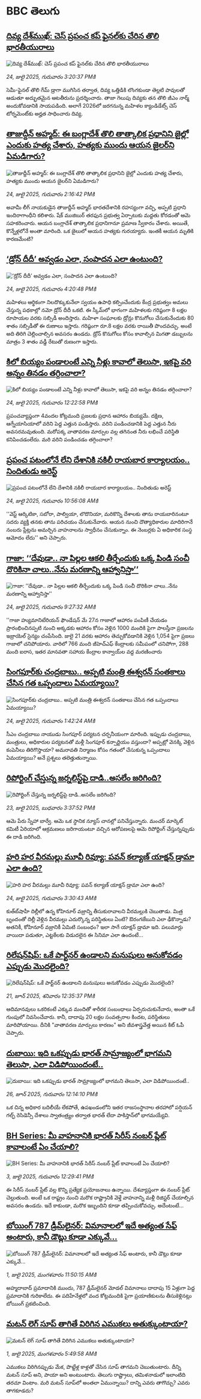 # BBC తెలుగు## [దివ్య దేశ్‌ముఖ్: చెస్ ప్రపంచ కప్ ఫైనల్‌కు చేరిన తొలి భారతీయురాలు](https://www.bbc.com/telugu/articles/cz9k9evnq2qo?at_campaign=githubrss)![దివ్య దేశ్‌ముఖ్: చెస్ ప్రపంచ కప్ ఫైనల్‌కు చేరిన తొలి భారతీయురాలు](https://ichef.bbci.co.uk/ace/ws/240/cpsprodpb/2f4d/live/b5d72960-6898-11f0-b5e0-83f7c45d2898.jpg)_24, జులై 2025, గురువారం 3:20:37 PMకి_సెమీ-ఫైనల్ తొలి గేమ్ డ్రాగా ముగిసిన తర్వాత, దివ్య ఒత్తిడికి లొంగకుండా తెల్లటి పావులతో ఆడుతూ అద్భుతమైన ఆటతీరును ప్రదర్శించారు. తాజా గెలుపు దివ్యకు తన  తొలి  జీఎం‌ నార్మ్‌ అందుకోవడానికి సాయపడింది.  అలాగే 2026లో జరగనున్న మహిళల క్యాండిడేట్స్  చెస్ టోర్నమెంట్‌కు అర్హత సాధించారు దివ్య.## [తాజుద్దీన్ అహ్మద్: ఈ బంగ్లాదేశ్ తొలి తాత్కాలిక ప్రధానిని జైల్లో ఎందుకు హత్య చేశారు, హత్యకు ముందు ఆయన జైలర్‌ని ఏమడిగారు? ](https://www.bbc.com/telugu/articles/c1wprzdzvyyo?at_campaign=githubrss)![తాజుద్దీన్ అహ్మద్: ఈ బంగ్లాదేశ్ తొలి తాత్కాలిక ప్రధానిని జైల్లో ఎందుకు హత్య చేశారు, హత్యకు ముందు ఆయన జైలర్‌ని ఏమడిగారు? ](https://ichef.bbci.co.uk/ace/ws/240/cpsprodpb/2e8b/live/28376cd0-67c3-11f0-89ea-4d6f9851f623.jpg)_24, జులై 2025, గురువారం 2:16:42 PMకి_అవామీ లీగ్ నాయకుడైన తాజుద్దీన్ అహ్మద్ భారతదేశానికి రహస్యంగా వచ్చి, అప్పటి ప్రధాని ఇందిరాగాంధీని కలిశారు. షేక్ ముజిబుర్ తరఫున ప్రభుత్వ ఏర్పాటుకు మద్దతు కోరడంతో ఆమె సహకరించారు. ఆయన బంగ్లాదేశ్ తాత్కాలిక ప్రధానిగానూ ప్రమాణ స్వీకారం చేశారు. అయితే, కొన్నేళ్లలోనే అంతా మారింది. ఒక జైలులో ఆయన హత్యకు గురయ్యారు. ఇంతకీ ఆయన మృతికి కారణమేంటి?## [‘డ్రోన్ దీదీ’ అవ్వడం ఎలా, సంపాదన ఎలా ఉంటుంది?](https://www.bbc.com/telugu/articles/c1wpw0j7e3no?at_campaign=githubrss)![‘డ్రోన్ దీదీ’ అవ్వడం ఎలా, సంపాదన ఎలా ఉంటుంది?](https://ichef.bbci.co.uk/ace/ws/240/cpsprodpb/86aa/live/15b237f0-68a1-11f0-a9fb-7f350e3f05ac.jpg)_24, జులై 2025, గురువారం 4:20:48 PMకి_మహిళలు ఆర్థికంగా నిలదొక్కుకునేలా స్వయం ఉపాధి కల్పించేందుకు కేంద్ర ప్రభుత్వం అమలు చేస్తున్న పథకాల్లో నమో డ్రోన్ దీదీ ఒకటి. ఈ స్కీమ్‌లో భాగంగా మహిళలకు గరిష్ఠంగా 8 లక్షల రూపాయల వరకు సబ్సిడీ అందిస్తారు. మహిళా సంఘాలకు డ్రోన్లు కొనుగోలు చేసుకునేందుకు 80 శాతం సబ్సిడీతో ఈ రుణాలు ఇస్తారు. గరిష్ఠంగా రూ.8 లక్షల వరకు రాయితీ పొందవచ్చు. అంటే అది తిరిగి చెల్లించాల్సిన అవసరం ఉండదు. డ్రోన్ కొనుగోలు కోసం కావాల్సిన మిగతా డబ్బులను మాత్రం 3 శాతం వడ్డీ రేటుతో రుణంగా ఇస్తారు.## [కిలో బియ్యం పండాలంటే ఎన్ని నీళ్లు కావాలో తెలుసా, ఇకపై వరి అన్నం తినడం తగ్గించాలా?](https://www.bbc.com/telugu/articles/cpd1wyq61x9o?at_campaign=githubrss)![కిలో బియ్యం పండాలంటే ఎన్ని నీళ్లు కావాలో తెలుసా, ఇకపై వరి అన్నం తినడం తగ్గించాలా?](https://ichef.bbci.co.uk/ace/ws/240/cpsprodpb/7b8d/live/5e9f7b90-67bf-11f0-bdb3-2fec70b719ae.jpg)_24, జులై 2025, గురువారం 12:22:58 PMకి_ప్రపంచవ్యాప్తంగా 4వందల కోట్లమంది ప్రజలకు ప్రధాన ఆహారం బియ్యమే.  దక్షిణ, ఆగ్నేయాసియాలో వరిని పెద్ద ఎత్తున పండిస్తారు. వరిని పండించడానికి పెద్ద ఎత్తున నీరు అవసరమవుతుంది. మరోపక్క వాతావరణ మార్పుల వల్ల తగినంత నీరు లభించే పరిస్థితి కనిపించడంలేదు. మరి వరిని పండించడం తగ్గించాలా?## [ప్రపంచ పటంలోనే లేని దేశానికి నకిలీ రాయబార కార్యాలయం.. నిందితుడు అరెస్ట్ ](https://www.bbc.com/telugu/articles/cnvmvdm21mmo?at_campaign=githubrss)![ప్రపంచ పటంలోనే లేని దేశానికి నకిలీ రాయబార కార్యాలయం.. నిందితుడు అరెస్ట్ ](https://ichef.bbci.co.uk/ace/ws/240/cpsprodpb/3b81/live/f5b57c30-6866-11f0-8dbd-f3d32ebd3327.jpg)_24, జులై 2025, గురువారం 10:56:08 AMకి_''వెస్ట్ ఆర్కిటికా, సబోరా, పాల్వియా, లొదొనియా, మరికొన్ని దేశాలకు తాను రాయబారినంటూ సదరు వ్యక్తి తనకు తాను పరిచయం చేసుకునేవారు. ఆయన నుంచి  దౌత్యాధికారుల మాదిరిగానే నంబరు ప్లేట్లను అమర్చిన వాహనాలను స్వాధీనం చేసుకున్నాం. ఈ నెంబర్లకు ఏ అధికారిక సంస్థ ఆమోదం లేదు'' అని చెప్పారు.## [గాజా: ‘‘దేవుడా.. నా పిల్లల ఆకలి తీర్చేందుకు ఒక్క పిండి సంచీ దొరికినా చాలు..నేను మరణాన్ని ఆహ్వానిస్తా’’](https://www.bbc.com/telugu/articles/cx2l08q1x7do?at_campaign=githubrss)![గాజా: ‘‘దేవుడా.. నా పిల్లల ఆకలి తీర్చేందుకు ఒక్క పిండి సంచీ దొరికినా చాలు..నేను మరణాన్ని ఆహ్వానిస్తా’’](https://ichef.bbci.co.uk/ace/ws/240/cpsprodpb/c46b/live/89501230-67d0-11f0-89ea-4d6f9851f623.jpg)_24, జులై 2025, గురువారం 9:27:32 AMకి_''గాజా హ్యుమానిటేరియన్ ఫౌండేషన్ మే 27న గాజాలో ఆహారం పంపిణీ చేయడం ప్రారంభించినప్పటి నుంచి అక్కడకు ఆహారం కోసం వెళ్లిన 1000 మందికి పైగా పాలస్తీనా ప్రజలను ఇజ్రాయెల్ సైన్యం చంపేసింది. జులై 21 వరకు ఆహారం తెచ్చుకోవడానికి వెళ్లిన 1,054 పైగా ప్రజలు గాజాలో చనిపోయారు. వారిలో 766 మంది జీహెచ్ఎఫ్ కేంద్రాలకు సమీపంలో చనిపోగా, 288 మంది ఐరాస, ఇతర మానవతా సహాయ కేంద్రాల కాన్వాయ్‌ల వద్ద మరణించారు## [సింగపూర్‌‌కు చంద్రబాబు.. అప్పటి మంత్రి ఈశ్వరన్‌‌ సంతకాలు చేసిన గత ఒప్పందాలు ఏమయ్యాయి?](https://www.bbc.com/telugu/articles/ckgd53d7x60o?at_campaign=githubrss)![సింగపూర్‌‌కు చంద్రబాబు.. అప్పటి మంత్రి ఈశ్వరన్‌‌ సంతకాలు చేసిన గత ఒప్పందాలు ఏమయ్యాయి?](https://ichef.bbci.co.uk/ace/ws/240/cpsprodpb/2864/live/7fea3d80-682d-11f0-8510-038877e64e58.jpg)_24, జులై 2025, గురువారం 1:42:24 AMకి_సీఎం చంద్రబాబు నాయుడు సింగపూర్ పర్యటన చర్చనీయంగా మారింది. ఇప్పుడు చంద్రబాబు, మంత్రులు, అధికారుల పర్యటనతో మళ్లీ సింగపూర్ కన్సార్టియం వస్తుందా? అప్పట్లో వెనక్కి వెళ్లిన కంపెనీలు తిరిగొస్తాయా? అమరావతి నిర్మాణం కోసం గతంలో చేసుకున్న ఒప్పందాలు ఏమయ్యాయి? అనే ప్రశ్నలు తలెత్తుతున్నాయి.## [రిపోర్టింగ్ చేస్తున్న జర్నలిస్ట్‌పై దాడి..అసలేం జరిగింది?](https://www.bbc.com/telugu/articles/c1dnv6yvnlwo?at_campaign=githubrss)![రిపోర్టింగ్ చేస్తున్న జర్నలిస్ట్‌పై దాడి..అసలేం జరిగింది?](https://ichef.bbci.co.uk/ace/ws/240/cpsprodpb/d59c/live/1cb63500-67da-11f0-89ea-4d6f9851f623.jpg)_23, జులై 2025, బుధవారం 3:37:52 PMకి_ఆమె పేరు స్నేహా బార్వే. ఆమె ఒక స్థానిక న్యూస్ చానల్లో పనిచేస్తున్నారు.  మంచర్ మార్కెట్ కమిటీ ఏరియాలో ఆక్రమణలు జరిగాయంటూ వచ్చిన ఆరోపణలపై ఆమె రిపోర్టింగ్ చేస్తున్నప్పుడు ఈ దాడి జరిగింది.## [హ‌రి హ‌ర వీర‌మ‌ల్లు మూవీ రివ్యూ: పవన్ కల్యాణ్ యాక్షన్ డ్రామా ఎలా ఉంది?](https://www.bbc.com/telugu/articles/cn41eey8lv3o?at_campaign=githubrss)![హ‌రి హ‌ర వీర‌మ‌ల్లు మూవీ రివ్యూ: పవన్ కల్యాణ్ యాక్షన్ డ్రామా ఎలా ఉంది?](https://ichef.bbci.co.uk/ace/ws/240/cpsprodpb/0fc5/live/f809db00-683b-11f0-89ea-4d6f9851f623.png)_24, జులై 2025, గురువారం 3:30:43 AMకి_కుత్‌బ్‌షాహీ దిల్లీలో ఉన్న కోహినూర్ వ‌జ్రాన్ని తీసుకురావాలని వీరమల్లుకి చెబుతాడు. మిత్ర బృందంతో దిల్లీ వెళ్లిన వీర‌మ‌ల్లు ఎదుర్కొన్న పరిస్థితులు ఏంటి? ఔరంగ‌జేబుని ఎలా ఢీకొన్నాడు? అత‌నికీ, కోహినూర్ వ‌జ్రానికీ ఏమిటి సంబంధం? ఇలా సాగే యాక్షన్ డ్రామా ఇది. ప‌లుమార్లు వాయిదా ప‌డుతూ, ఎట్టకేలకు విడుద‌లైన ఈ సినిమా ఎలా ఉందంటే...## [రిలేషన్‌షిప్: ఒకే పార్ట్‌నర్ ఉండాలని మనుషులు అనుకోవడం ఎప్పుడు మొదలైంది?](https://www.bbc.com/telugu/articles/c62d4j0748vo?at_campaign=githubrss)![రిలేషన్‌షిప్: ఒకే పార్ట్‌నర్ ఉండాలని మనుషులు అనుకోవడం ఎప్పుడు మొదలైంది?](https://ichef.bbci.co.uk/ace/ws/240/cpsprodpb/49dd/live/f64ee1d0-4f53-11f0-a872-8baf78f7d38b.jpg)_21, జూన్ 2025, శనివారం 12:35:37 PMకి_ఆదిమానవులు ఒకరికంటే ఎక్కువ మందితో శారీరక సంబంధాలు ఏర్పరుచుకునేవారు, అంతా ఒకే గుంపులో నివసించేవారు. కానీ, దాదాపు 20 లక్షల సంవత్సరాల కిందట, పరిస్థితులు మారిపోయాయి. దీనికి "వాతావరణ మార్పులు కారణం" అని జీవశాస్త్రవేత్త అయిన కిట్ ఓపీ చెప్పారు.## [దుబాయి: ఇది ఒకప్పుడు భారత్ సామ్రాజ్యంలో భాగమని తెలుసా, ఎలా విడిపోయిందంటే..](https://www.bbc.com/telugu/articles/ce83x3rekyyo?at_campaign=githubrss)![దుబాయి: ఇది ఒకప్పుడు భారత్ సామ్రాజ్యంలో భాగమని తెలుసా, ఎలా విడిపోయిందంటే..](https://ichef.bbci.co.uk/ace/ws/240/cpsprodpb/89c1/live/fbe80b80-5282-11f0-809e-059b7ea85131.jpg)_26, జూన్ 2025, గురువారం 12:14:10 PMకి_ఒక చిన్న అధికార బదిలీయే లేకపోతే, ఉపఖండంలోని ఇతర రాజసంస్థానాల తరహాలో  పర్షియన్ గల్ఫ్ రెసిడెన్సీ దేశాలు స్వాతంత్ర్యం తర్వాత భారత్ లేదా పాకిస్తాన్‌లో భాగమయ్యేవి.## [BH Series: మీ వాహనానికి భారత్ సిరీస్ నంబర్ ప్లేట్ కావాలంటే ఏం చేయాలి?](https://www.bbc.com/telugu/articles/c9dg040gzv6o?at_campaign=githubrss)![BH Series: మీ వాహనానికి భారత్ సిరీస్ నంబర్ ప్లేట్ కావాలంటే ఏం చేయాలి?](https://ichef.bbci.co.uk/ace/ws/240/cpsprodpb/c5c0/live/7facfba0-5801-11f0-b5c5-012c5796682d.jpg)_3, జులై 2025, గురువారం 12:29:41 PMకి_ఈ సిరీస్ నంబర్ ప్లేట్ వల్ల కొన్ని ప్రత్యేక ప్రయోజనాలు ఉన్నాయి. దేశవ్యాప్తంగా ఈ నంబర్ ప్లేట్ చెల్లుతుంది. అంటే ఒక రాష్ట్రం నుంచి మరొక రాష్ట్రానికి వెళ్తే వాహనాన్ని మళ్లీ రిజిస్టర్ చేయాల్సిన అవసరం ఉండదు. ఇదే కాకుండా, మరొక ఇబ్బందిని కూడా తప్పించుకోవచ్చు. అదేంటంటే...## [బోయింగ్ 787 డ్రీమ్‌లైనర్: విమానాలలో ఇదే అత్యంత సేఫ్ అంటారు, కానీ డౌట్లు కూడా ఎక్కువే...](https://www.bbc.com/telugu/articles/c8d664g0dz9o?at_campaign=githubrss)![బోయింగ్ 787 డ్రీమ్‌లైనర్: విమానాలలో ఇదే అత్యంత సేఫ్ అంటారు, కానీ డౌట్లు కూడా ఎక్కువే...](https://ichef.bbci.co.uk/ace/ws/240/cpsprodpb/aebe/live/0ad87b80-5674-11f0-95fc-edf89039c20a.jpg)_1, జులై 2025, మంగళవారం 11:50:15 AMకి_అహ్మదాబాద్ ప్రమాదానికి ముందు, 787 డ్రీమ్‌లైనర్ మోడల్ విమానాలు దాదాపు 15 ఏళ్లుగా పెద్ద ప్రమాదానికి గురికాలేదు. ఈ పదిహేనేళ్లలో వంద కోట్లమందికి  పైగా ప్రయాణికులను తీసుకెళ్లినట్లు బోయింగ్ ప్రకటించింది.## [మటన్ లెగ్ సూప్ తాగితే విరిగిన ఎముకలు అతుక్కుంటాయా?](https://www.bbc.com/telugu/articles/c0l4g92j8kzo?at_campaign=githubrss)![మటన్ లెగ్ సూప్ తాగితే విరిగిన ఎముకలు అతుక్కుంటాయా?](https://ichef.bbci.co.uk/ace/ws/240/cpsprodpb/cffe/live/00bf0e40-4f7e-11f0-8c47-237c2e4015f5.jpg)_1, జులై 2025, మంగళవారం 5:49:58 AMకి_ఎముకలు విరిగినప్పుడు మేక, పొట్టేళ్ల కాళ్లతో చేసిన సూప్ తాగమని చెబుతుంటారు. దీన్ని మటన్ సూప్ అని, పాయా అని అంటుంటారు. తెలుగు రాష్ట్రాలు, తమిళనాడులో ఇలాంటిది తరచూ వింటాం. మరి మటన్ సూప్‌లో అంతలా ఏమున్నాయి? దాన్ని ఎవరు తాగొచ్చు? ఎవరు తాగకూడదు?